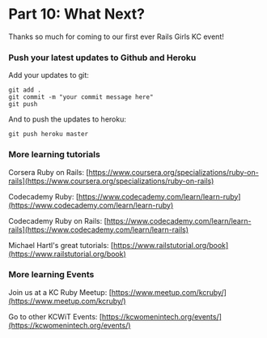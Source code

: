 # Part 10: What Next?

Thanks so much for coming to our first ever Rails Girls KC event!

### Push your latest updates to Github and Heroku

Add your updates to git:

```text
git add .
git commit -m "your commit message here"
git push
```

And to push the updates to heroku:

`git push heroku master`

### More learning tutorials

Corsera Ruby on Rails: [https://www.coursera.org/specializations/ruby-on-rails](https://www.coursera.org/specializations/ruby-on-rails)

Codecademy Ruby: [https://www.codecademy.com/learn/learn-ruby](https://www.codecademy.com/learn/learn-ruby)

Codecademy Ruby on Rails: [https://www.codecademy.com/learn/learn-rails](https://www.codecademy.com/learn/learn-rails)

Michael Hartl's great tutorials: [https://www.railstutorial.org/book](https://www.railstutorial.org/book)

### More learning Events

Join us at a KC Ruby Meetup: [https://www.meetup.com/kcruby/](https://www.meetup.com/kcruby/)

Go to other KCWiT Events: [https://kcwomenintech.org/events/](https://kcwomenintech.org/events/)


